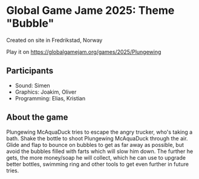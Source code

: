 # Global Game Jame 2025: Theme "Bubble"
Created on site in Fredrikstad, Norway

Play it on https://globalgamejam.org/games/2025/Plungewing

## Participants
* Sound: Simen
* Graphics: Joakim, Oliver
* Programming: Elias, Kristian

## About the game
Plungewing McAquaDuck tries to escape the angry trucker, who's taking a bath. Shake the bottle to shoot Plungewing McAquaDuck through the air. Glide and flap to bounce on bubbles to get as far away as possible, but avoid the bubbles filled with farts which will slow him down. The further he gets, the more money/soap he will collect, which he can use to upgrade better bottles, swimming ring and other tools to get even further in future tries.
